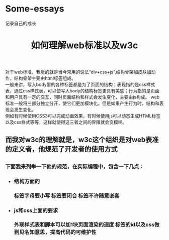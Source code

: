 # Some-essays
记录自己的成长
<html>
<head>
  	 <meta charset="utf-8">
</head>
<body>
	 <header>
		<h1>如何理解web标准以及w3c</h1>
	 </header>
	 <section>
	 	<span>
	 	对于web标准，我觉的就是当今常用的说法“div+css+js”,结构骨架加皮肤加动作，结构骨架主要由html标签组成。<br />一般来讲，写入body里的各种标签都是为了页面的结构；表现指的是css样式表，通过css样式表，可以使写入body的结构标签更具有美感；行为指的是页面和用户具有一定的交互，同时页面结构和样式会发生变化，主要由js构成。
web标准一般将三部分独立分开，使它们更加模块化。但是如果产生行为时，结构和表现会发生变化。<br />例如有时候使用CSS3可以完成动画效果，有时候使用js可以动态生成HTML标签以及css样式等等，这样就使得这三者之间的界限就会变模糊。
		</span><br />
		<span>
		 	<h2>而我对w3c的理解就是，w3c这个组织是对web表准的定义者，他规范了开发者的使用方式<h2>
			<h3>下面我来列举一下他的规范，在实际编程中，包含一下几点：<h3>
			<ul>
				<li>
					<h4>结构方面的</h4>
					标签字母要小写
					标签要闭合
					标签不许随意嵌套
				</li>
				<li>
					<h4>js和css上面的要求</h4>
					外联样式表和脚本可以加1块页面渲染的速度
					标签的id以及css做到见名知意思，提高代码的可维护性
				</li>
			</ul>
		</span>
	</section>
</body>
